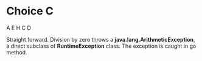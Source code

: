 Choice C
========

A E H C D

Straight forward. Division by zero throws a 
**java.lang.ArithmeticException**, a direct subclass of **RuntimeException** class. The exception is caught in go method. 
